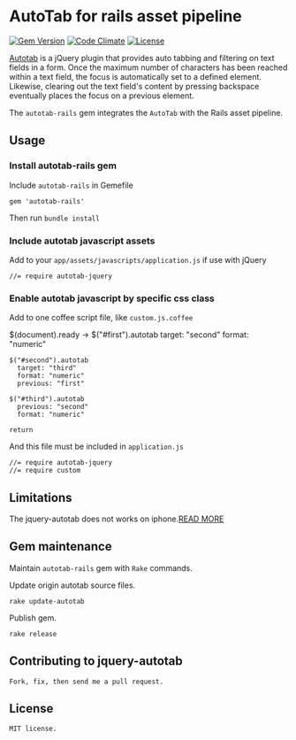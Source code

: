 # AutoTab for rails asset pipeline

[![Gem Version](https://badge.fury.io/rb/autotab-rails.svg)](http://badge.fury.io/rb/autotab-rails)
[![Code Climate](https://codeclimate.com/github/sachin87/autotab-rails.png)](https://codeclimate.com/github/sachin87/autotab-rails)
[![License](http://img.shields.io/license/MIT.png?color=green)](http://opensource.org/licenses/MIT)

[Autotab](https://github.com/Mathachew/jquery-autotab) is a jQuery plugin that provides auto tabbing and filtering on text fields in a form. Once the maximum number of characters has been reached within a text field, the focus is automatically set to a defined element. Likewise, clearing out the text field's content by pressing backspace eventually places the focus on a previous element.

The `autotab-rails` gem integrates the `AutoTab` with the Rails asset pipeline.

## Usage

### Install autotab-rails gem

Include `autotab-rails` in Gemefile

    gem 'autotab-rails'

Then run `bundle install`

### Include autotab javascript assets

Add to your `app/assets/javascripts/application.js` if use with jQuery

    //= require autotab-jquery

### Enable autotab javascript by specific css class

Add to one coffee script file, like `custom.js.coffee`

  $(document).ready ->
    $("#first").autotab
      target: "second"
      format: "numeric"

    $("#second").autotab
      target: "third"
      format: "numeric"
      previous: "first"

    $("#third").autotab
      previous: "second"
      format: "numeric"

    return

And this file must be included in `application.js`

    //= require autotab-jquery
    //= require custom

## Limitations

The jquery-autotab does not works on iphone.[READ MORE](https://github.com/Mathachew/jquery-autotab/issues/45)

## Gem maintenance

Maintain `autotab-rails` gem with `Rake` commands.

Update origin autotab source files.

    rake update-autotab

Publish gem.

    rake release

## Contributing to jquery-autotab

    Fork, fix, then send me a pull request.

## License

    MIT license.

